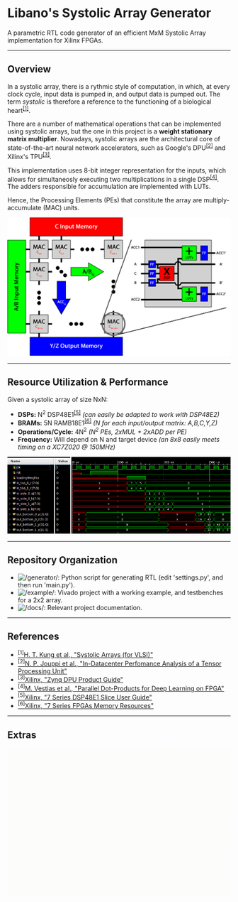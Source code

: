 # Libano's Systolic Array Generator
A parametric RTL code generator of an efficient MxM Systolic Array implementation for Xilinx FPGAs.

---

## Overview

In a systolic array, there is a rythmic style of computation, in which, at every clock cycle, input data is pumped in, and output data is pumped out.
The term *systolic* is therefore a reference to the functioning of a biological heart<sup>[[1]](https://books.google.com.br/books/about/Systolic_Arrays_for_VLSI.html?id=pAKfHAAACAAJ&redir_esc=y)</sup>.

There are a number of mathematical operations that can be implemented using systolic arrays, but the one in this project is a **weight stationary matrix multiplier**. Nowadays, systolic arrays are the architectural core of state-of-the-art neural network accelerators, such as Google's DPU<sup>[[2]](https://ieeexplore.ieee.org/abstract/document/8192463)</sup> and Xilinx's TPU<sup>[[3]](https://www.xilinx.com/support/documentation/ip_documentation/dpu/v3_1/pg338-dpu.pdf)</sup>.

This implementation uses 8-bit integer representation for the inputs, which allows for simultaneosly executing two multiplications in a single DSP<sup>[[4]](https://ieeexplore.ieee.org/document/8056863)</sup>.
The adders responsible for accumulation are implemented with LUTs.

Hence, the Processing Elements (PEs) that constitute the array are multiply-accumulate (MAC) units.

![array-mem-pe](/docs/array-mem-pe.png)

---

## Resource Utilization & Performance

Given a systolic array of size NxN:
- **DSPs:** N<sup>2</sup> DSP48E1<sup>[[5]](https://www.xilinx.com/support/documentation/user_guides/ug479_7Series_DSP48E1.pdf)</sup> *(can easily be adapted to work with DSP48E2)*
- **BRAMs:** 5N RAMB18E1<sup>[[6]](https://www.xilinx.com/support/documentation/user_guides/ug473_7Series_Memory_Resources.pdf)</sup> *(N for each input/output matrix: A,B,C,Y,Z)*
- **Operations/Cycle:** 4N<sup>2</sup> *(N<sup>2</sup> PEs, 2xMUL + 2xADD per PE)*
- **Frequency:** Will depend on N and target device *(an 8x8 easily meets timing on a XC7Z020 @ 150MHz)*

![testbench](/docs/testbench.png)

---

## Repository Organization

- ![/generator/](/generator/): Python script for generating RTL (edit 'settings.py', and then run 'main.py').
- ![/example/](/example/): Vivado project with a working example, and testbenches for a 2x2 array.
- ![/docs/](/docs/): Relevant project documentation.

---

## References

- [<sup>[1]</sup>H. T. Kung et al., "Systolic Arrays (for VLSI)"](https://books.google.com.br/books/about/Systolic_Arrays_for_VLSI.html?id=pAKfHAAACAAJ&redir_esc=y)
- [<sup>[2]</sup>N. P. Jouppi et al., "In-Datacenter Perfomance Analysis of a Tensor Processing Unit"](https://ieeexplore.ieee.org/abstract/document/8192463)
- [<sup>[3]</sup>Xilinx, "Zynq DPU Product Guide"](https://www.xilinx.com/support/documentation/ip_documentation/dpu/v3_1/pg338-dpu.pdf)
- [<sup>[4]</sup>M. Vestias et al., "Parallel Dot-Products for Deep Learning on FPGA"](https://ieeexplore.ieee.org/document/8056863)
- [<sup>[5]</sup>Xilinx, "7 Series DSP48E1 Slice User Guide"](https://www.xilinx.com/support/documentation/user_guides/ug479_7Series_DSP48E1.pdf)
- [<sup>[6]</sup>Xilinx, "7 Series FPGAs Memory Resources"](https://www.xilinx.com/support/documentation/user_guides/ug473_7Series_Memory_Resources.pdf)

---

## Extras
![systolic-demo](/docs/systolic-demo.gif)
